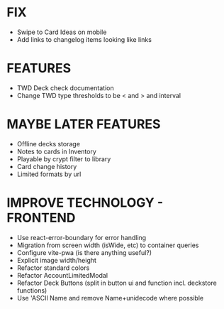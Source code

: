 # FIX
- Swipe to Card Ideas on mobile
- Add links to changelog items looking like links

# FEATURES
- TWD Deck check documentation
- Change TWD type thresholds to be < and > and interval

# MAYBE LATER FEATURES
- Offline decks storage
- Notes to cards in Inventory
- Playable by crypt filter to library
- Card change history
- Limited formats by url

# IMPROVE TECHNOLOGY - FRONTEND
- Use react-error-boundary for error handling
- Migration from screen width (isWide, etc) to container queries
- Configure vite-pwa (is there anything useful?)
- Explicit image width/height
- Refactor standard colors
- Refactor AccountLimitedModal
- Refactor Deck Buttons (split in button ui and function incl. deckstore functions)
- Use 'ASCII Name and remove Name+unidecode where possible
